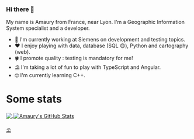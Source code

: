 ### Hi there 👋

My name is Amaury from France, near Lyon. I'm a Geographic Information System specialist and a developer.

- 🔭 I'm currently working at Siemens on development and testing topics.
- ❤️ I enjoy playing with data, database (SQL 😍), Python and cartography (web). 
- 🍀 I promote quality : testing is mandatory for me!
- ⛱️ I'm taking a lot of fun to play with TypeScript and Angular.
- 🤓 I'm currently learning C++.

# Some stats

<a href="https://github.com/amauryval"> <img align="center" src="https://github-readme-stats.vercel.app/api/top-langs/?username=amauryval&hide=java,html,tex&title_color=ffffff&text_color=c9cacc&icon_color=2bbc8a&bg_color=1d1f21&langs_count=3" /> </a> <a href="https://github.com/amauryval"> <img align="center" src="https://github-readme-stats.vercel.app/api?username=amauryval&show_icons=true&line_height=27&count_private=true&title_color=ffffff&text_color=c9cacc&icon_color=2bbc8a&bg_color=1d1f21" alt="Amaury's GitHub Stats" /> </a> <a href="https://github.com/MartinHeinz/python-project-blueprint">


<!--
**amauryval/amauryval** is a ✨ _special_ ✨ repository because its `README.md` (this file) appears on your GitHub profile.

Here are some ideas to get you started:

- 🔭 I’m currently working on ...
- 🌱 I’m currently learning ...
- 👯 I’m looking to collaborate on ...
- 🤔 I’m looking for help with ...
- 💬 Ask me about ...
- 📫 How to reach me: ...
- 😄 Pronouns: ...
- ⚡ Fun fact: ...
-->
⛱️
